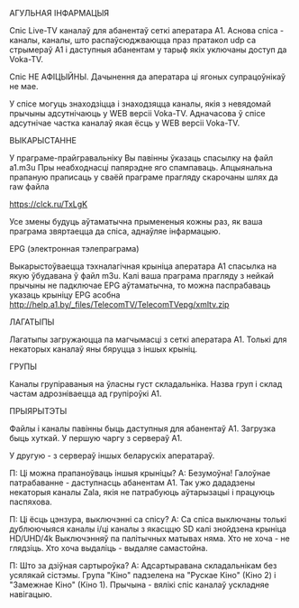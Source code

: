 АГУЛЬНАЯ ІНФАРМАЦЫЯ

Cпіс Live-TV каналаў для абанентаў сеткі аператара A1.
Аснова спіса - каналы, каналы, што распаўсюджваюцца праз пратакол udp са стрымераў A1 і даступныя абанентам у тарыф якіх уключаны доступ да Voka-TV.

Спіс НЕ АФІЦЫЙНЫ. Дачынення да аператара ці ягоных супрацоўнікаў не мае.

У спісе могуць знаходзіцца і знаходзяцца каналы, якія з невядомай прычыны адсутнічаюць у WEB версіі Voka-TV.
Адначасова ў спісе адсутнічае частка каналаў якая ёсць у WEB версіі Voka-TV.

ВЫКАРЫСТАННЕ

У праграме-прайгравальніку Вы павінны ўказаць спасылку на файл a1.m3u
Пры неабходнасці папярэдне яго спампаваць.
Апцыянальна прапаную праписаць у сваёй праграме прагляду скарочаны шлях да raw файла 

https://clck.ru/TxLgK

Усе змены будуць аўтаматычна прымененыя кожны раз, як ваша праграма звяртаецца да спіса, аднаўляе інфармацыю.

EPG (электронная тэлепраграма)

Выкарыстоўваецца тэхналагічная крыніца аператара А1 спасылка на якую ўбудавана ў файл m3u.
Калі ваша праграма прагляду з нейкай прычыны не падключае EPG аўтаматычна, то можна паспрабаваць указаць крыніцу EPG асобна
http://help.a1.by/_files/TelecomTV/TelecomTVepg/xmltv.zip

ЛАГАТЫПЫ

Лагатыпы загружаюцца па магчымасці з сеткі аператара А1. Толькі для некаторых каналаў яны бяруцца з іншых крыніц.

ГРУПЫ

Каналы групіраваныя на ўласны густ складальніка.
Назва груп і склад частам адрозніваецца ад групіроўкі А1.

ПРЫЯРЫТЭТЫ

Файлы і каналы павінны быць даступныя для абанентаў А1. Загрузка быць хуткай.
У першую чаргу з сервераў А1.

У другую - з сервераў іншых беларускіх аператараў.

П: Ці можна прапаноўваць іншыя крыніцы?
А: Безумоўна! Галоўнае патрабаванне - даступнасць абанентам А1.
Так ужо дададзены некаторыя каналы Zala, якія не патрабуюць аўтарызацыі і працуюць паспяхова.
   
П: Ці ёсць цэнзура, выключэнні са спісу?
А: Са спіса выключаны толькі дублюючыяся каналы і/ці каналы з якасццю SD калі знойдзена крыніца HD/UHD/4k
   Выключэнняў па палітычных матывах няма. Хто не хоча - не глядзіць. Хто хоча выдаліць - выдаляе самастойна.
   
П: Што за дзіўная сартыроўка?
А: Адсартыравана складальнікам без усялякай сістэмы. 
   Група "Кіно" падзелена на "Рускае Кіно" (Кіно 2) і "Замежнае Кіно" (Кіно 1). Прычына - вялікі спіс каналаў ускладняе навігацыю.

